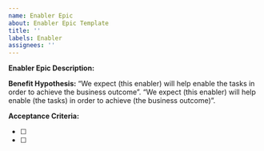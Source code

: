 ```yaml
---
name: Enabler Epic
about: Enabler Epic Template
title: ''
labels: Enabler
assignees: ''
---
```

**Enabler Epic Description:** 


**Benefit Hypothesis:** 
“We expect (this enabler) will help enable the tasks in order to achieve the business outcome”.
“We expect (this enabler) will help enable (the tasks) in order to achieve (the business outcome)”.


**Acceptance Criteria:**

- [ ] 
- [ ] 
